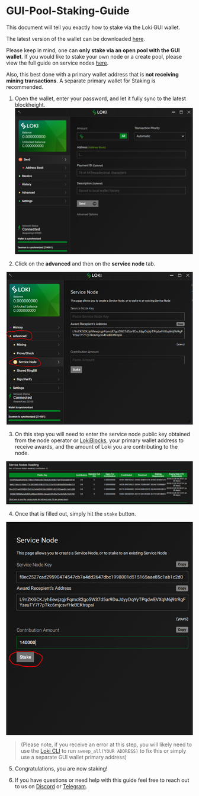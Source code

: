 # GUI-Pool-Staking-Guide

This document will tell you exactly how to stake via the Loki GUI wallet.

The latest version of the wallet can be downloaded [here](https://github.com/loki-project/loki-gui/releases).

Please keep in mind, one can **only stake via an open pool with the GUI wallet**. If you would like to stake your own node or a create pool, please view the full guide on service nodes [here](../SNFullGuide).

 Also, this best done with a primary wallet address that is **not receiving mining transactions**. A separate primary wallet for Staking is recommended.

1) Open the wallet, enter your password, and let it fully sync to the latest blockheight.
![Open-Wallet-Fully-sync](../assets/images/GUI_Stake_Step1.png)

2) Click on the **advanced** and then on the **service node** tab.

![Click-service-node-tab](../assets/images/GUI_Stake_Step2.png)

3) On this step you will need to enter the service node public key obtained from the node operator or [LokiBlocks](https://lokiblocks.com/service_nodes), your primary wallet address to receive awards, and the amount of Loki you are contributing to the node.

![Loki-blocks-SN-List](../assets/images/Loki_blocks_SN_list.png)

4) Once that is filled out, simply hit the `stake` button.

![Staking-step](../assets/images/GUI_Stake_Step3.png)

>(Please note, if you receive an error at this step, you will likely need to use the [Loki CLI](https://github.com/loki-project/loki/releases) to run `sweep_all(YOUR ADDRESS)` to fix this or simply use a separate GUI wallet primary address)

5) Congratulations, you are now staking!

6) If you have questions or need help with this guide feel free to reach out to us on [Discord](https://discordapp.com/invite/67GXfD6) or [Telegram](https://t.me/LokiCommunity).

